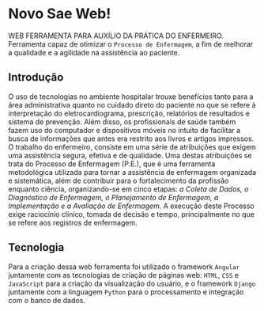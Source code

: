 # Novo Sae Web!

WEB FERRAMENTA PARA AUXÍLIO DA PRÁTICA DO ENFERMEIRO. Ferramenta capaz de otimizar o `Processo de Enfermagem`, a fim de melhorar a qualidade e a agilidade na assistência ao paciente.


## Introdução

  O uso de tecnologias no ambiente hospitalar trouxe benefícios tanto para a área administrativa quanto no cuidado direto do paciente no que se refere à interpretação do eletrocardiograma, prescrição, relatórios de resultados e sistema de prevenção. Além disso, os profissionais de saúde também fazem uso do computador e dispositivos móveis no intuito de facilitar a busca de informações que antes era restrito aos livros e artigos impressos.
   O trabalho do enfermeiro, consiste em uma série de atribuições que exigem uma assistência segura, efetiva e de qualidade. Uma destas atribuições se trata do Processo de Enfermagem (P.E.), que é uma ferramenta metodológica utilizada para tornar a assistência de enfermagem organizada e sistemática, além de contribuir para o fortalecimento da profissão enquanto ciência, organizando-se em cinco etapas: *a Coleta de Dados, o Diagnóstico de Enfermagem, o Planejamento de Enfermagem, a Implementação e a Avaliação de Enfermagem*. A execução deste Processo exige raciocínio clínico, tomada de decisão e tempo, principalmente no que se refere aos registros de enfermagem.

## Tecnologia

  Para a criação dessa web ferramenta foi utilizado o framework `Angular` juntamente com as tecnologias de criação de páginas web: `HTML`, `CSS` e `JavaScript` para a criação da visualização do usuário, e o framework `Django` juntamente com a linguagem `Python` para o processamento e integração com o banco de dados.

